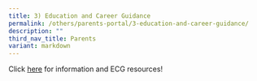 ```yaml
---
title: 3) Education and Career Guidance
permalink: /others/parents-portal/3-education-and-career-guidance/
description: ""
third_nav_title: Parents
variant: markdown
---
```

Click [here](https://www.tampinessec.moe.edu.sg/our-co-curriculum/educationcareerguidance/) for information and ECG resources!